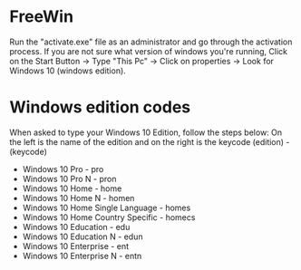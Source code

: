 # FreeWin
Run the "activate.exe" file as an administrator and go through the activation process.
If you are not sure what version of windows you're running, Click on the Start Button -> Type "This Pc" -> Click on properties -> Look for Windows 10 (windows edition).
# Windows edition codes
When asked to type your Windows 10 Edition, follow the steps below:
On the left is the name of the edition and on the right is the keycode
(edition) - (keycode)
* Windows 10 Pro - pro
* Windows 10 Pro N - pron
* Windows 10 Home - home
* Windows 10 Home N - homen
* Windows 10 Home Single Language - homes
* Windows 10 Home Country Specific - homecs
* Windows 10 Education - edu
* Windows 10 Education N - edun
* Windows 10 Enterprise - ent
* Windows 10 Enterprise N - entn
